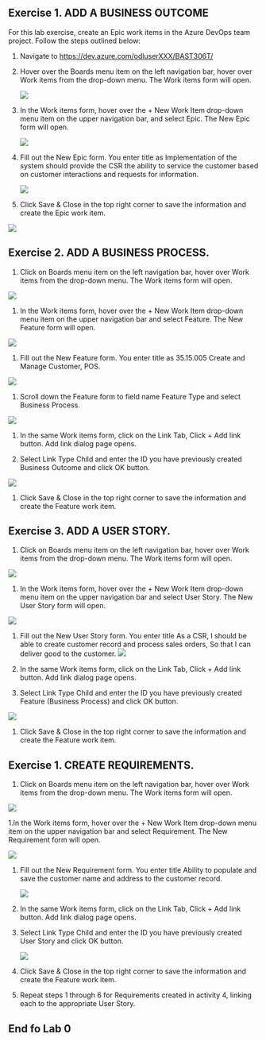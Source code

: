 


## Exercise 1. 	ADD A BUSINESS OUTCOME


For this lab exercise, create an Epic work items in the Azure DevOps team project.
Follow the steps outlined below:


1. Navigate to https://dev.azure.com/odluserXXX/BAST306T/
1. Hover over the Boards menu item on the left navigation bar, hover over Work items from the drop-down menu.  The Work items form    will open.
    
   ![](https://raw.githubusercontent.com/aliyoussefi/BAST306T-Labs/master/lab0/images/snap1.JPG)
   
   
1. In the Work items form, hover over the + New Work Item drop-down menu item on the upper navigation bar, and select Epic.  The New Epic form will open.

   ![](https://raw.githubusercontent.com/aliyoussefi/BAST306T-Labs/master/lab0/images/snap2.JPG)

1. Fill out the New Epic form.  You enter title as Implementation of the system should provide the CSR the ability to service the customer based on customer interactions and requests for information. 

   ![](https://raw.githubusercontent.com/aliyoussefi/BAST306T-Labs/master/lab0/images/snap3.JPG)
     
1.	Click Save & Close in the top right corner to save the information and create the Epic work item.

  ![](https://raw.githubusercontent.com/aliyoussefi/BAST306T-Labs/master/lab0/images/snap4.JPG)
  
  
## Exercise 2. ADD A BUSINESS PROCESS.

1. Click on Boards menu item on the left navigation bar, hover over Work items from the drop-down menu.  The Work items form will open.

  ![](https://raw.githubusercontent.com/aliyoussefi/BAST306T-Labs/master/lab0/images/snap5.JPG)
  
1. In the Work items form, hover over the + New Work Item drop-down menu item on the upper navigation bar and select Feature.  The New Feature form will open.

  ![](https://raw.githubusercontent.com/aliyoussefi/BAST306T-Labs/master/lab0/images/snap6.JPG)

1. Fill out the New Feature form.  You enter title as 35.15.005 Create and Manage Customer, POS.

  ![](https://raw.githubusercontent.com/aliyoussefi/BAST306T-Labs/master/lab0/images/snap7.JPG)
  
1. Scroll down the Feature form to field name Feature Type and select Business Process.

  ![](https://raw.githubusercontent.com/aliyoussefi/BAST306T-Labs/master/lab0/images/snap8.JPG)
  
1. In the same Work items form, click on the Link  Tab, Click + Add link button. Add link dialog page opens.
 
1. Select Link Type Child and enter the ID you have previously created Business Outcome and click OK button.

  ![](https://raw.githubusercontent.com/aliyoussefi/BAST306T-Labs/master/lab0/images/snap9.JPG)
  
1. Click Save & Close in the top right corner to save the information and create the Feature work item.


## Exercise 3. ADD A USER STORY.

1. Click on Boards menu item on the left navigation bar, hover over Work items from the drop-down menu.  The Work items form will open.
  
  ![](https://raw.githubusercontent.com/aliyoussefi/BAST306T-Labs/master/lab0/images/snap10.JPG)


1. In the Work items form, hover over the + New Work Item drop-down menu item on the upper navigation bar and select User Story.  The New User Story form will open.

  ![](https://raw.githubusercontent.com/aliyoussefi/BAST306T-Labs/master/lab0/images/snap11.JPG)

1. Fill out the New User Story form.  You enter title As a CSR, I should be able to create customer record and process sales orders, So that I can deliver good to the customer. 
  ![](https://raw.githubusercontent.com/aliyoussefi/BAST306T-Labs/master/lab0/images/snap12.JPG)
  
1. In the same Work items form, click on the Link  Tab, Click + Add link button. Add link dialog page opens.
1. Select Link Type Child and enter the ID you have previously created Feature (Business Process) and click OK button.

  ![](https://raw.githubusercontent.com/aliyoussefi/BAST306T-Labs/master/lab0/images/snap13.JPG)

1. Click Save & Close in the top right corner to save the information and create the Feature work item.


## Exercise 1. CREATE REQUIREMENTS.

1. Click on Boards menu item on the left navigation bar, hover over Work items from the drop-down menu.  The Work items form will open.

  ![](https://raw.githubusercontent.com/aliyoussefi/BAST306T-Labs/master/lab0/images/snap14.JPG)


1.In the Work items form, hover over the + New Work Item drop-down menu item on the upper navigation bar and select Requirement.  The New Requirement form will open.

  ![](https://raw.githubusercontent.com/aliyoussefi/BAST306T-Labs/master/lab0/images/snap15.JPG)


1. Fill out the New Requirement form.  You enter title Ability to populate and save the customer name and address to the customer record. 

   ![](https://raw.githubusercontent.com/aliyoussefi/BAST306T-Labs/master/lab0/images/snap16.JPG)
   
   
1. In the same Work items form, click on the Link  Tab, Click + Add link button. Add link dialog page opens.

1. Select Link Type Child and enter the ID you have previously created User Story and click OK button.

   ![](https://raw.githubusercontent.com/aliyoussefi/BAST306T-Labs/master/lab0/images/snap17.JPG)
   
1. Click Save & Close in the top right corner to save the information and create the Feature work item.

1. Repeat steps 1 through 6 for Requirements created in activity 4, linking each to the appropriate User Story.


## End fo Lab 0

